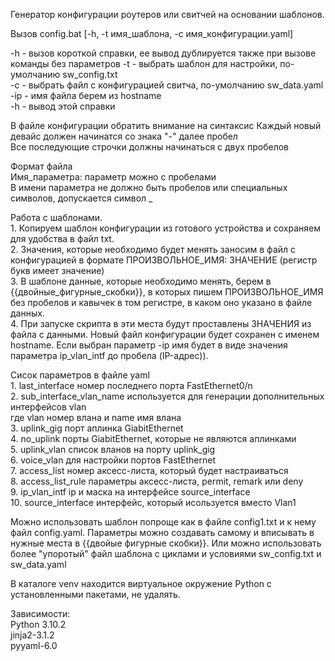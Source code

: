 Генератор конфигурации роутеров или свитчей на основании шаблонов.

Вызов config.bat [-h, -t имя_шаблона, -c имя_конфигурации.yaml]<br>

-h - вызов короткой справки, ее вывод дублируется также при вызове команды без параметров
-t - выбрать шаблон для настройки, по-умолчанию sw_config.txt<br>
-c - выбрать файл с конфигурацией свитча, по-умолчанию sw_data.yaml<br>
-ip - имя файла берем из hostname<br>
-h - вывод этой справки

В файле конфигурации обратить внимание на синтаксис
Каждый новый девайс должен начинатся со знака "-" далее пробел<br>
Все последующие строчки должны начинаться с двух пробелов

Формат файла<br>
    Имя_параметра: параметр можно с пробелами<br>
    В имени параметра не должно быть пробелов или специальных символов,
    допускается символ _<br>

Работа с шаблонами.<br>
    1. Копируем шаблон конфигурации из готового устройства и сохраняем для удобства в файл txt.<br>
    2. Значения, которые необходимо будет менять заносим в файл с конфигурацией
     в формате ПРОИЗВОЛЬНОЕ_ИМЯ: ЗНАЧЕНИЕ (регистр букв имеет значение)<br>
    3. В шаблоне данные, которые необходимо менять, берем в {{двойные_фигурные_скобки}},
     в которых пишем ПРОИЗВОЛЬНОЕ_ИМЯ без пробелов и кавычек в том регистре, в каком оно
     указано в файле данных.<br>
    4. При запуске скрипта в эти места будут проставлены ЗНАЧЕНИЯ из файла с данными.
     Новый файл конфигурации будет сохранен с именем hostname.
     Если выбран параметр -ip имя будет в виде значения параметра ip_vlan_intf до пробела (IP-адрес)).<br>

Сисок параметров в файле yaml<br>
      1. last_interface номер последнего порта FastEthernet0/n<br>
      2. sub_interface_vlan_name используется для генерации дополнительных интерфейсов vlan<br>
        где vlan номер влана и name имя влана<br>
      3. uplink_gig порт аплинка GiabitEthernet<br>
      4. no_uplink порты GiabitEthernet, которые не являются аплинками<br>
      5. uplink_vlan список вланов на порту uplink_gig<br>
      6. voice_vlan для настройки портов FastEthernet<br>
      7. access_list номер аксесс-листа, который будет настраиваться<br>
      8. access_list_rule параметры аксесс-листа, permit, remark или deny<br>
      9. ip_vlan_intf ip и маска на интерфейсе source_interface<br>
     10. source_interface интерфейс, который исользуется вместо Vlan1<br>

Можно использовать шаблон попроще как в файле config1.txt и к нему файл config.yaml. Параметры можно создавать самому и вписывать в нужные места в
{{двойые фигурные скобки}}. Или можно использовать более "упоротый" файл шаблона с циклами и условиями sw_config.txt и sw_data.yaml<br>  

В каталоге venv находится виртуальное окружение Python с установленными пакетами, не удалять.

Зависимости:<br>
    Python 3.10.2<br>
    jinja2-3.1.2<br>
    pyyaml-6.0